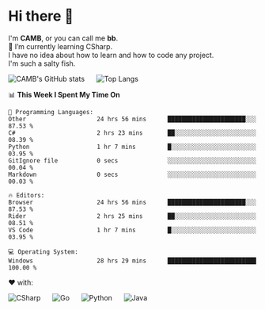 # Hi there 👋
<!--
**CAMB-dev/CAMB-dev** is a ✨ _special_ ✨ repository because its `README.md` (this file) appears on your GitHub profile.

Here are some ideas to get you started:

- 🔭 I’m currently working on ...
- 🌱 I’m currently learning ...
- 👯 I’m looking to collaborate on ...
- 🤔 I’m looking for help with ...
- 💬 Ask me about ...
- 📫 How to reach me: ...
- 😄 Pronouns: ...
- ⚡ Fun fact: ...
-->
 I'm **CAMB**, or you can call me **bb**.  
 🌱 I’m currently learning CSharp.  
 I have no idea about how to learn and how to code any project.  
 I'm such a salty fish.
 
 
![CAMB's GitHub stats](https://github-readme-stats.vercel.app/api?username=CAMB-dev&show_icons=true&theme=tokyonight)
&nbsp;&nbsp;&nbsp;&nbsp;
![Top Langs](https://github-readme-stats.vercel.app/api/top-langs/?username=CAMB-dev&langs_count=5&theme=tokyonight)


<!--START_SECTION:waka-->
📊 **This Week I Spent My Time On** 

```text
💬 Programming Languages: 
Other                    24 hrs 56 mins      ██████████████████████░░░   87.53 % 
C#                       2 hrs 23 mins       ██░░░░░░░░░░░░░░░░░░░░░░░   08.39 % 
Python                   1 hr 7 mins         █░░░░░░░░░░░░░░░░░░░░░░░░   03.95 % 
GitIgnore file           0 secs              ░░░░░░░░░░░░░░░░░░░░░░░░░   00.04 % 
Markdown                 0 secs              ░░░░░░░░░░░░░░░░░░░░░░░░░   00.03 % 

🔥 Editors: 
Browser                  24 hrs 56 mins      ██████████████████████░░░   87.53 % 
Rider                    2 hrs 25 mins       ██░░░░░░░░░░░░░░░░░░░░░░░   08.51 % 
VS Code                  1 hr 7 mins         █░░░░░░░░░░░░░░░░░░░░░░░░   03.95 % 

💻 Operating System: 
Windows                  28 hrs 29 mins      █████████████████████████   100.00 % 

```


<!--END_SECTION:waka-->


❤ with:

![CSharp](https://img.shields.io/badge/CSharp-%23512BD4?style=for-the-badge&logo=.net)
&nbsp;&nbsp;&nbsp;&nbsp;
![Go](https://img.shields.io/badge/Go-000000?style=for-the-badge&logo=go)
&nbsp;&nbsp;&nbsp;&nbsp;
![Python](https://img.shields.io/badge/Python-000000?style=for-the-badge&logo=python)
&nbsp;&nbsp;&nbsp;&nbsp;
![Java](https://img.shields.io/badge/Java-964B00?style=for-the-badge&logo=openjdk)
